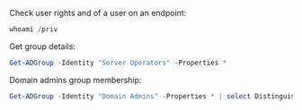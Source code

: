 Check user rights and of a user on an endpoint:
```powershell
whoami /priv
```

Get group details:
```powershell
Get-ADGroup -Identity "Server Operators" -Properties *
```

Domain admins group membership:
```powershell
Get-ADGroup -Identity "Domain Admins" -Properties * | select DistinguishedName,GroupCategory,GroupScope,Name,Members
```
